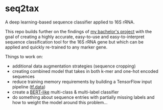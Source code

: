 # seq2tax
A deep learning-based sequence classifier applied to 16S rRNA.

This repo builds further on the findings of [my bachelor's project](https://github.com/Lab-Vankerschaver/16S-ML-models) with the goal of creating a highly accurate, easy-to-use and easy-to-interpret sequence classification tool for the 16S rRNA gene but which can be applied and quickly re-trained to any marker gene.

Things to work on:
- additional data augmentation strategies (sequence cropping)
- creating combined model that takes in both k-mer and one-hot encoded sequences
- reduce training memory requirements by building a TensorFlow input pipeline ([tf.data](https://www.tensorflow.org/guide/data))
- create a [BERT-like](https://www.tensorflow.org/text/tutorials/classify_text_with_bert) multi-class & multi-label classifier
- do something about sequence entries with partially missing labels and how to weight the model around this problem...
